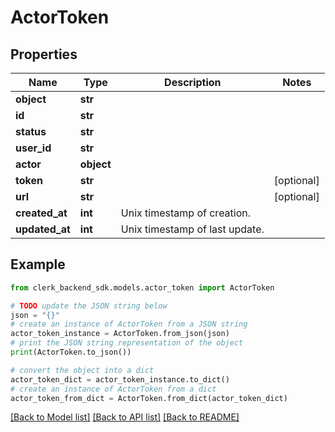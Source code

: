 # ActorToken


## Properties

Name | Type | Description | Notes
------------ | ------------- | ------------- | -------------
**object** | **str** |  | 
**id** | **str** |  | 
**status** | **str** |  | 
**user_id** | **str** |  | 
**actor** | **object** |  | 
**token** | **str** |  | [optional] 
**url** | **str** |  | [optional] 
**created_at** | **int** | Unix timestamp of creation.  | 
**updated_at** | **int** | Unix timestamp of last update.  | 

## Example

```python
from clerk_backend_sdk.models.actor_token import ActorToken

# TODO update the JSON string below
json = "{}"
# create an instance of ActorToken from a JSON string
actor_token_instance = ActorToken.from_json(json)
# print the JSON string representation of the object
print(ActorToken.to_json())

# convert the object into a dict
actor_token_dict = actor_token_instance.to_dict()
# create an instance of ActorToken from a dict
actor_token_from_dict = ActorToken.from_dict(actor_token_dict)
```
[[Back to Model list]](../README.md#documentation-for-models) [[Back to API list]](../README.md#documentation-for-api-endpoints) [[Back to README]](../README.md)


